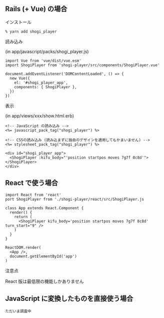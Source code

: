 ## Rails (+ Vue) の場合

インストール

    % yarn add shogi_player

読み込み

(in app/javascript/packs/shogi_player.js)

    import Vue from 'vue/dist/vue.esm'
    import ShogiPlayer from 'shogi-player/src/components/ShogiPlayer.vue'

    document.addEventListener('DOMContentLoaded', () => {
      new Vue({
        el: '#shogi_player_app',
        components: { ShogiPlayer },
      })
    })

表示

(in app/views/xxx/show.html.erb)

    <!-- JavaScript の読み込み -->
    <%= javascript_pack_tag("shogi_player") %>

    <!-- CSSの読み込み (読み込まずに独自のデザインを適用してもかまいません) -->
    <%= stylesheet_pack_tag("shogi_player") %>

    <div id="shogi_player_app">
      <ShogiPlayer :kifu_body="'position startpos moves 7g7f 8c8d'"></ShogiPlayer>
    </div>

## React で使う場合

    import React from 'react'
    port ShogiPlayer from './shogi-player/react/src/ShogiPlayer.js

    class App extends React.Component {
      render() {
        return (
          <ShogiPlayer kifu_body='position startpos moves 7g7f 8c8d' turn_start="9" />
        )
      }
    }

    ReactDOM.render(
      <App />,
      document.getElementById('app')
    )

<article class="message is-warning">
  <div class="message-header">
    <p>注意点</p>
  </div>
  <div class="message-body">
     React 版は最低限の機能しかありません
  </div>
</article>

## JavaScript に変換したものを直接使う場合

    ただいま調査中
